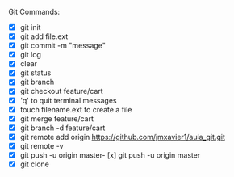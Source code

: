 Git Commands:
- [x] git init
- [x] git add file.ext
- [x] git commit -m "message"
- [x] git log
- [x] clear
- [x] git status
- [x] git branch
- [x] git checkout feature/cart
- [x] 'q' to quit terminal messages
- [x] touch filename.ext to create a file
- [x] git merge feature/cart
- [x] git branch -d feature/cart
- [x] git remote add origin https://github.com/jmxavier1/aula_git.git
- [x] git remote -v
- [x] git push -u origin master- [x] git push -u origin master
- [x] git clone

